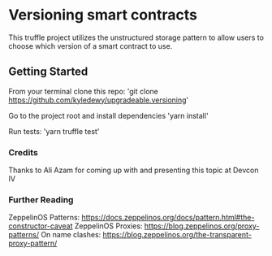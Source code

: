 



# Versioning smart contracts
This truffle project utilizes the unstructured storage pattern to allow users to choose which version of a smart contract to use. 


## Getting Started 

From your terminal clone this repo:
'git clone https://github.com/kyledewy/upgradeable.versioning'

Go to the project root and install dependencies
'yarn install'

Run tests:
'yarn truffle test'

### Credits
Thanks to Ali Azam for coming up with and presenting this topic at Devcon IV

### Further Reading

ZeppelinOS Patterns: https://docs.zeppelinos.org/docs/pattern.html#the-constructor-caveat
ZeppelinOS Proxies: https://blog.zeppelinos.org/proxy-patterns/
On name clashes: https://blog.zeppelinos.org/the-transparent-proxy-pattern/
